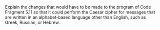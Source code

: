 Explain the changes that would have to be made to the program of Code
Fragment 5.11 so that it could perform the Caesar cipher for messages
that are written in an alphabet-based language other than English, such as
Greek, Russian, or Hebrew.